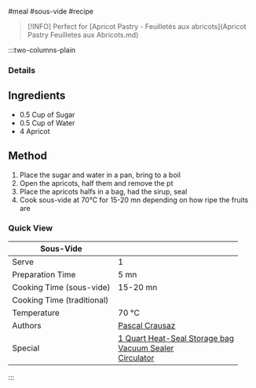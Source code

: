 #meal #sous-vide #recipe

> [!INFO]
> Perfect for [Apricot Pastry - Feuilletés aux abricots](Apricot Pastry Feuilletes aux Abricots.md)

:::two-columns-plain

### Details
## Ingredients

- 0.5 Cup of Sugar
- 0.5 Cup of Water
- 4 Apricot


## Method

1. Place the sugar and water in a pan, bring to a boil
2. Open the apricots, half them and remove the pt
3. Place the apricots halfs in a bag, had the sirup, seal
4. Cook sous-vide at 70°C for 15-20 mn depending on how ripe the fruits are



### Quick View
| Sous-Vide                  |                                                |
| -------------------------- | ---------------------------------------------- |
| Serve                      | 1                                              |
| Preparation Time           | 5 mn                                           |
| Cooking Time (sous-vide)   | 15-20 mn                                       |
| Cooking Time (traditional) |                                                |
| Temperature                | 70 °C                                          |
| Authors                    | [Pascal Crausaz](mailto:pascal@askpascal.com)  |
| Special                    | [1 Quart Heat-Seal Storage bag](http://www.amazon.com/gp/product/B001T6LT0O/ref=oh_details_o02_s00_i00?ie=UTF8&psc=1)  <br>[Vacuum Sealer](http://www.amazon.com/gp/product/B0044XDA3S/ref=oh_details_o02_s00_i02?ie=UTF8&psc=1)  <br>[Circulator](https://www.cuisinetechnology.com/sousvide-professional-comparison.php) |

:::

